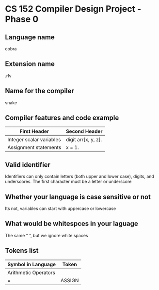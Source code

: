 # CS 152 Compiler Design Project - Phase 0
## Language name
cobra

## Extension name
.rlv

## Name for the compiler
snake

## Compiler features and code example
| First Header  | Second Header |
| ------------- | ------------- |
| Integer scalar variables | digit arr[x, y, z]. |
| Assignment statements | x = 1. |

## Valid identifier
Identifiers can only contain letters (both upper and lower case), digits, and underscores. The first character must be a letter or underscore

## Whether your language is case sensitive or not
Its not, variables can start with uppercase or lowercase

## What would be whitespces in your laguage
The same “ “, but we ignore white spaces

## Tokens list
| Symbol in Language | Token |
| ------------- | ------------- |
| Arithmetic Operators |
| = | ASSIGN |
